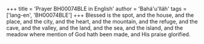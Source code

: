 +++
title = 'Prayer BH00074BLE in English'
author = 'Bahá'u'lláh'
tags = ['lang-en', 'BH00074BLE']
+++
Blessed is the spot, and the house,
and the place, and the city,
and the heart, and the mountain,
and the refuge, and the cave,
and the valley, and the land,
and the sea, and the island,
and the meadow where mention
of God hath been made,
and His praise glorified.
